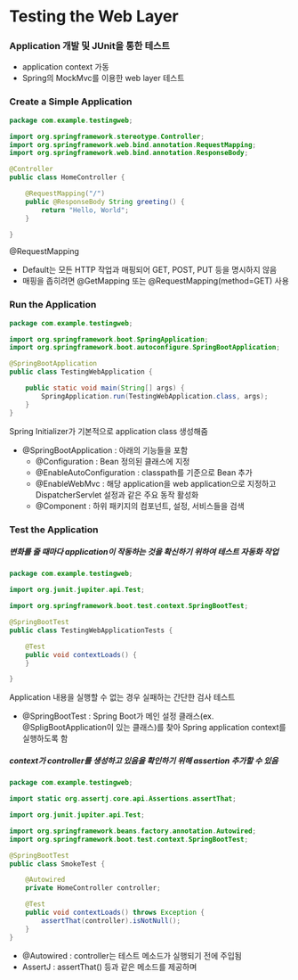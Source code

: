 # Testing the Web Layer
### Application 개발 및 JUnit을 통한 테스트
+ application context 가동
+ Spring의 MockMvc를 이용한 web layer 테스트

### Create a Simple Application
```java
package com.example.testingweb;

import org.springframework.stereotype.Controller;
import org.springframework.web.bind.annotation.RequestMapping;
import org.springframework.web.bind.annotation.ResponseBody;

@Controller
public class HomeController {

	@RequestMapping("/")
	public @ResponseBody String greeting() {
		return "Hello, World";
	}

}
```
@RequestMapping
+ Default는 모든 HTTP 작업과 매핑되어 GET, POST, PUT 등을 명시하지 않음
+ 매핑을 좁히려면 @GetMapping 또는 @RequestMapping(method=GET) 사용

### Run the Application
```java
package com.example.testingweb;

import org.springframework.boot.SpringApplication;
import org.springframework.boot.autoconfigure.SpringBootApplication;

@SpringBootApplication
public class TestingWebApplication {

	public static void main(String[] args) {
		SpringApplication.run(TestingWebApplication.class, args);
	}
}
```
Spring Initializer가 기본적으로 application class 생성해줌
+ @SpringBootApplication : 아래의 기능들을 포함
	+ @Configuration : Bean 정의된 클래스에 지정
	+ @EnableAutoConfiguration : classpath를 기준으로 Bean 추가
	+ @EnableWebMvc : 해당 application을 web application으로 지정하고 DispatcherServlet 설정과 같은 주요 동작 활성화
	+ @Component : 하위 패키지의 컴포넌트, 설정, 서비스들을 검색

### Test the Application
##### 변화를 줄 때마다 application이 작동하는 것을 확신하기 위하여 테스트 자동화 작업
```java
package com.example.testingweb;

import org.junit.jupiter.api.Test;

import org.springframework.boot.test.context.SpringBootTest;

@SpringBootTest
public class TestingWebApplicationTests {

	@Test
	public void contextLoads() {
	}

}
```
Application 내용을 실행할 수 없는 경우 실패하는 간단한 검사 테스트
+ @SpringBootTest : Spring Boot가 메인 설정 클래스(ex. @SpligBootApplication이 있는 클래스)를 찾아 Spring application context를 실행하도록 함

##### context가 controller를 생성하고 있음을 확인하기 위해 assertion 추가할 수 있음
```java
package com.example.testingweb;

import static org.assertj.core.api.Assertions.assertThat;

import org.junit.jupiter.api.Test;

import org.springframework.beans.factory.annotation.Autowired;
import org.springframework.boot.test.context.SpringBootTest;

@SpringBootTest
public class SmokeTest {

	@Autowired
	private HomeController controller;

	@Test
	public void contextLoads() throws Exception {
		assertThat(controller).isNotNull();
	}
}
```
+ @Autowired : controller는 테스트 메소드가 실행되기 전에 주입됨
+ AssertJ : assertThat() 등과 같은 메소드를 제공하며 
